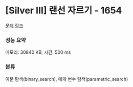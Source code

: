 # [Silver III] 랜선 자르기 - 1654 

[문제 링크](https://www.acmicpc.net/problem/1654) 

### 성능 요약

메모리: 30840 KB, 시간: 500 ms

### 분류

이분 탐색(binary_search), 매개 변수 탐색(parametric_search)

